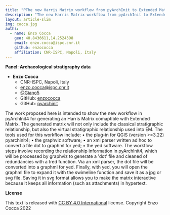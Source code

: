 ```yaml
---
title: "PThe new Harris Matrix workflow from pyArchInit to Extended Matrix"
description: "The new Harris Matrix workflow from pyArchInit to Extended Matrix"
layout: article-slim
img: cocca.jpg
auths:
  - name: Enzo Cocca
    geo: 40.8436611,14.2524398
    email: enzo.cocca@ispc.cnr.it
    github: enzococca
    affiliation: CNR-ISPC, Napoli, Italy
---
```


**Panel: Archaeological stratigraphy data**


- **Enzo Cocca**
  - CNR-ISPC, Napoli, Italy
  - [enzo.cocca@ispc.cnr.it](mailto:enzo.cocca@ispc.cnr.it)
  - [@Giano5](https://t.me/Giano5)
  - GitHub: [enzococca](https://github.com/enzococca/)
  - GitHub: [pyarchinit](https://github.com/pyarchinit/)

The work proposed here is intended to show the new workflow in pyArchInit4 for generating an Harris Matrix comaptible with Extended Matrix.
The generated matrix will not only include the classical stratigraphic relationship, but also the virtual stratigraphic relationship used into EM.
The tools used for this workflow include:
•	the plug-in for QGIS (version >=3.22) pyarchinit4;
•	the graphviz software;
•	an xml parser written ad hoc to convert a file dot to graphml for yed;
•	the yed  software.
The workflow steps involve recording the relationship information in pyArchInit4, which will be processed by graphviz to generate a 'dot' file and cleaned of redundancies with a tred function. Via an xml parser, the dot file will be converted into a graphml for yed. Finally, with yed, you will open the graphml file to expand it with the swimeline function and save it as a jpg or svg file. Saving it in svg format allows you to make the matrix interactive because it keeps all information (such as attachments) in hypertext. 


**License**

This text is released with [CC BY 4.0 International](https://creativecommons.org/licenses/by/4.0/) license. Copyright Enzo Cocca 2022

